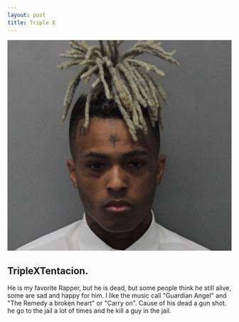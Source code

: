 ```yaml
---
layout: post
title: Triple X 
---
```


![TripleX](/images/TripleX.jpg)

## TripleXTentacion.

He is my favorite Rapper, but he is dead, but some people think he still alive, some are sad and happy for him. I like the music call "Guardian Angel" and "The Remedy a broken heart" or "Carry on". Cause of his dead a gun shot. he go to the jail a lot of times and he kill a guy in the jail.

